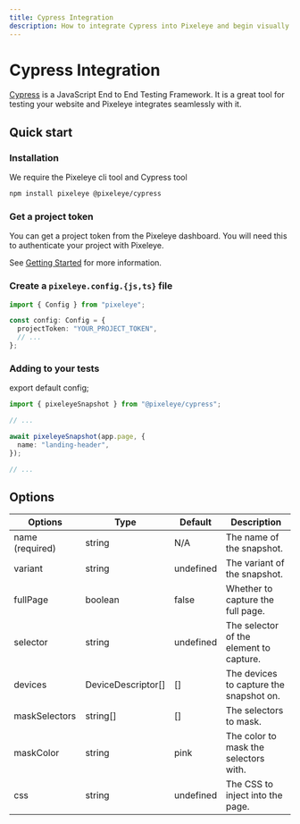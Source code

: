 ```yaml
---
title: Cypress Integration
description: How to integrate Cypress into Pixeleye and begin visually testing your website. Get setup in minutes with this guide.
---
```


# Cypress Integration

[Cypress](https://cypress.io) is a JavaScript End to End Testing Framework. It is a great tool for testing your website and Pixeleye integrates seamlessly with it.

## Quick start

### Installation

We require the Pixeleye cli tool and Cypress tool

```bash
npm install pixeleye @pixeleye/cypress
```

### Get a project token

You can get a project token from the Pixeleye dashboard. You will need this to authenticate your project with Pixeleye.

See [Getting Started](/docs/01-getting-started/02-setup.md) for more information.

### Create a `pixeleye.config.{js,ts}` file

```ts
import { Config } from "pixeleye";

const config: Config = {
  projectToken: "YOUR_PROJECT_TOKEN",
  // ...
};
```

### Adding to your tests

export default config;

```ts
import { pixeleyeSnapshot } from "@pixeleye/cypress";

// ...

await pixeleyeSnapshot(app.page, {
  name: "landing-header",
});

// ...
```

## Options

| Options         | Type               | Default   | Description                             |
| --------------- | ------------------ | --------- | --------------------------------------- |
| name (required) | string             | N/A       | The name of the snapshot.               |
| variant         | string             | undefined | The variant of the snapshot.            |
| fullPage        | boolean            | false     | Whether to capture the full page.       |
| selector        | string             | undefined | The selector of the element to capture. |
| devices         | DeviceDescriptor[] | []        | The devices to capture the snapshot on. |
| maskSelectors   | string[]           | []        | The selectors to mask.                  |
| maskColor       | string             | pink      | The color to mask the selectors with.   |
| css             | string             | undefined | The CSS to inject into the page.        |
